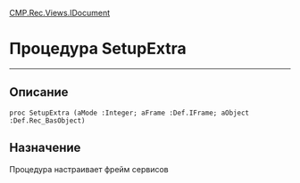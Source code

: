 ﻿---
Link: CMP.Rec.Views.IDocument.@SetupExtra
---

<!---  Навигация
[Имя проекта](#) :
-->
[CMP.Rec.Views.IDocument](Default)

# Процедура SetupExtra
---

## Описание

    proc SetupExtra (aMode :Integer; aFrame :Def.IFrame; aObject :Def.Rec_BasObject)

<!--
## Аргументы{#Args}

### Аргумент1

Описание аргумента 1
-->

## Назначение

Процедура настраивает фрейм сервисов

<!--
## Пример

    SetupExtra...
-->

